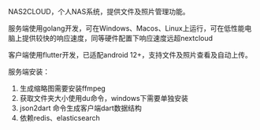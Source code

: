 NAS2CLOUD，个人NAS系统，提供文件及照片管理功能。

服务端使用golang开发，可在Windows、Macos、Linux上运行，可在低性能电脑上提供较快的响应速度，同等硬件配置下响应速度远超nextcloud

客户端使用flutter开发，已适配android 12+，支持文件及照片查看及自动上传。

服务端安装：

1. 生成缩略图需要安装ffmpeg
2. 获取文件夹大小使用du命令，windows下需要单独安装
3. json2dart 命令生成客户端dart数据结构
4. 依赖redis、elasticsearch
